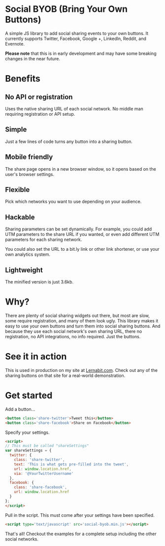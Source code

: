 # Social BYOB (Bring Your Own Buttons)
A simple JS library to add social sharing events to your own buttons. It currently supports Twitter, Facebook, Google +, LinkedIn, Reddit, and Evernote.

**Please note** that this is in early development and may have some breaking changes in the near future.

# Benefits

## No API or registration
Uses the native sharing URL of each social network. No middle man requiring registration or API setup.

## Simple
Just a few lines of code turns any button into a sharing button.

## Mobile friendly
The share page opens in a new browser window, so it opens based on the user's browser settings.

## Flexible
Pick which networks you want to use depending on your audience.

## Hackable

Sharing parameters can be set dynamically. For example, you could add UTM parameters to the share URL if you wanted, or even add different UTM parameters for each sharing network.

You could also set the URL to a bit.ly link or other link shortener, or use your own analytics system.

## Lightweight

The minified version is just 3.6kb.

# Why?

There are plenty of social sharing widgets out there, but most are slow, some require registration, and many of them look ugly. This library makes it easy to use your own buttons and turn them into social sharing buttons. And because they use each social network's own sharing URL, there no registration, no API integrations, no info required. Just the buttons.

# See it in action

This is used in production on my site at [Lernabit.com](https://lernabit.com). Check out any of the sharing buttons on that site for a real-world demonstration.

# Get started

Add a button...

```html
<button class='share-twitter'>Tweet this</button>
<button class='share-facebook'>Share on Facebook</button>
```

Specify your settings.

```html
<script>
// This must be called "shareSettings"
var shareSettings = {
  twitter: {
    class: 'share-twitter',
    text: 'This is what gets pre-filled into the tweet',
    url: window.location.href,
    via: '@YourTwitterUsername'
  },
  facebook: {
    class: 'share-facebook',
    url: window.location.href
  }
};
</script>
```

Pull in the script. This must come after your settings have been specified.

```html
<script type='text/javascript' src='social-byob.min.js'></script>
```

That's all! Checkout the examples for a complete setup including the other social networks.
